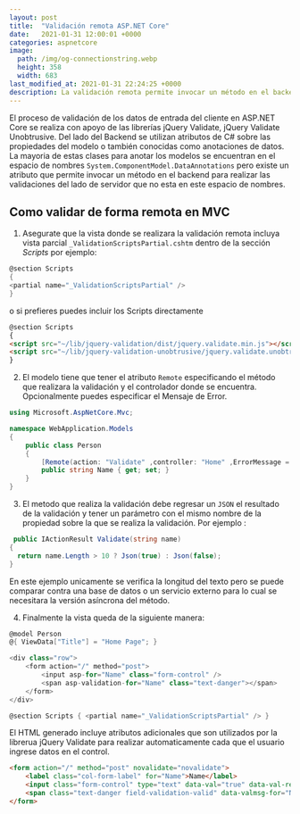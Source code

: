 ```yaml
---
layout: post
title:  "Validación remota ASP.NET Core"
date:   2021-01-31 12:00:01 +0000
categories: aspnetcore
image:
  path: /img/og-connectionstring.webp
  height: 358
  width: 683
last_modified_at: 2021-01-31 22:24:25 +0000
description: La validación remota permite invocar un método en el backend para realizar las validaciones del lado de servidor.
---
```


El proceso de validación de los datos de entrada del cliente en ASP.NET Core se realiza con apoyo de las librerías jQuery Validate, jQuery Validate Unobtrusive. Del lado del Backend se utilizan atributos de C# sobre las propiedades del modelo o también conocidas como anotaciones de datos. La mayoria de estas clases para anotar los modelos se encuentran en el espacio de nombres `System.ComponentModel.DataAnnotations` pero existe un atributo que permite invocar un método en el backend para realizar las validaciones del lado de servidor que no esta en este espacio de nombres.

## Como validar de forma remota en MVC

1. Asegurate que la vista donde se realizara la validación remota incluya vista parcial `_ValidationScriptsPartial.cshtm` dentro de la sección _Scripts_ por ejemplo:

```cs
@section Scripts
{
<partial name="_ValidationScriptsPartial" />
}
```

o si prefieres puedes incluir los Scripts directamente 

```html
@section Scripts
{
<script src="~/lib/jquery-validation/dist/jquery.validate.min.js"></script>
<script src="~/lib/jquery-validation-unobtrusive/jquery.validate.unobtrusive.min.js"></script>
}
```

2. El modelo tiene que tener el atributo `Remote` especificando el método que realizara la validación y el controlador donde se encuentra. Opcionalmente puedes especificar el Mensaje de Error.

```cs
using Microsoft.AspNetCore.Mvc;

namespace WebApplication.Models
{
    public class Person
    {
        [Remote(action: "Validate" ,controller: "Home" ,ErrorMessage = "El nombre de usuario ya existe.")]
        public string Name { get; set; }
    }
}
```

3. El metodo que realiza la validación debe regresar un `JSON` el resultado de la validación y tener un parámetro con el mismo nombre de la propiedad sobre la que se realiza la validación. Por ejemplo :

```cs
 public IActionResult Validate(string name)
{
  return name.Length > 10 ? Json(true) : Json(false);
}
```

En este ejemplo unicamente se verifica la longitud del texto pero se puede comparar contra una base de datos o un servicio externo para lo cual se necesitara la versión asíncrona del método. 

4. Finalmente la vista queda de la siguiente manera:

```cs
@model Person
@{ ViewData["Title"] = "Home Page"; }

<div class="row">
    <form action="/" method="post">
        <input asp-for="Name" class="form-control" />
        <span asp-validation-for="Name" class="text-danger"></span>
    </form>
</div>

@section Scripts { <partial name="_ValidationScriptsPartial" /> }
```

El HTML generado incluye atributos adicionales que son utilizados por la librerua jQuery Validate para realizar automaticamente cada que el usuario ingrese datos en el control.

```html
<form action="/" method="post" novalidate="novalidate">
    <label class="col-form-label" for="Name">Name</label>
    <input class="form-control" type="text" data-val="true" data-val-remote="El nombre de usuario ya existe." data-val-remote-additionalfields="*.Name" data-val-remote-url="/Home/Validate" id="Name" name="Name" value="">
    <span class="text-danger field-validation-valid" data-valmsg-for="Name" data-valmsg-replace="true"></span>
</form>
```